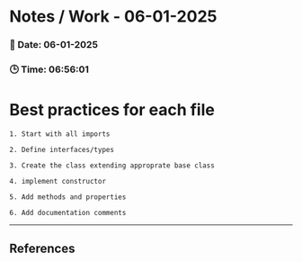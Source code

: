
# Notes / Work - 06-01-2025

### 📅 Date: 06-01-2025
### 🕒 Time: 06:56:01

# Best practices for each file  

    1. Start with all imports

    2. Define interfaces/types

    3. Create the class extending approprate base class

    4. implement constructor

    5. Add methods and properties

    6. Add documentation comments




---

## References

